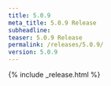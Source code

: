 ```yaml
---
title: 5.0.9
meta_title: 5.0.9 Release
subheadline: 
teaser: 5.0.9 Release
permalink: /releases/5.0.9/
version: 5.0.9
---
```


{% include _release.html %}
